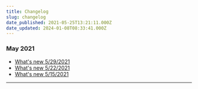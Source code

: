 ```yaml
---
title: Changelog
slug: changelog
date_published: 2021-05-25T13:21:11.000Z
date_updated: 2024-01-08T08:33:41.000Z
---
```


### May 2021

- [What's new 5/29/2021](__GHOST_URL__/whats-new-05-29-2021/)
- [What's new 5/22/2021](__GHOST_URL__/whats-new-05-22-2021/)
- [What's new 5/15/2021](__GHOST_URL__/whats-new-05-15-2021/)

---
